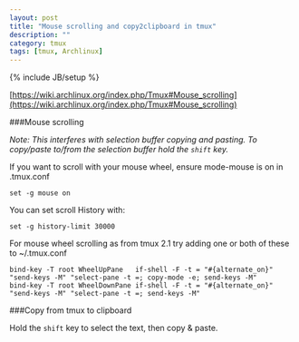 ```yaml
---
layout: post
title: "Mouse scrolling and copy2clipboard in tmux"
description: ""
category: tmux
tags: [tmux, Archlinux]
---
```

{% include JB/setup %}

[https://wiki.archlinux.org/index.php/Tmux#Mouse_scrolling](https://wiki.archlinux.org/index.php/Tmux#Mouse_scrolling)


###Mouse scrolling

*Note: This interferes with selection buffer copying and pasting. To copy/paste to/from the selection buffer hold the `shift` key.*

If you want to scroll with your mouse wheel, ensure mode-mouse is on in .tmux.conf

	set -g mouse on

You can set scroll History with:

	set -g history-limit 30000

For mouse wheel scrolling as from tmux 2.1 try adding one or both of these to ~/.tmux.conf
	
	bind-key -T root WheelUpPane   if-shell -F -t = "#{alternate_on}" "send-keys -M" "select-pane -t =; copy-mode -e; send-keys -M"   
	bind-key -T root WheelDownPane if-shell -F -t = "#{alternate_on}" "send-keys -M" "select-pane -t =; send-keys -M"


###Copy from tmux to clipboard

Hold the `shift` key to select the text, then copy & paste.